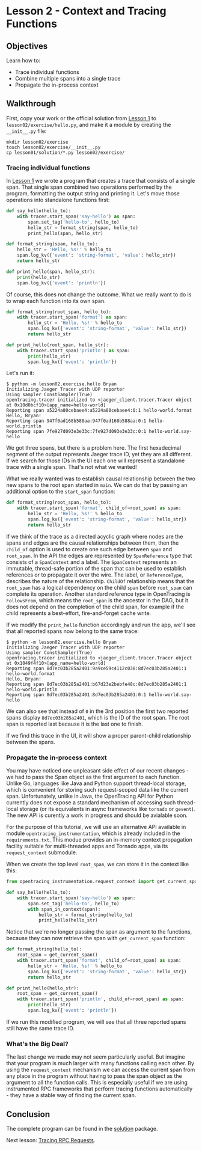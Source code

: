 # Lesson 2 - Context and Tracing Functions

## Objectives

Learn how to:

* Trace individual functions
* Combine multiple spans into a single trace
* Propagate the in-process context

## Walkthrough

First, copy your work or the official solution from [Lesson 1](../lesson01) to `lesson02/exercise/hello.py`,
and make it a module by creating the `__init__.py` file:

```
mkdir lesson02/exercise
touch lesson02/exercise/__init__.py
cp lesson01/solution/*.py lesson02/exercise/
```

### Tracing individual functions

In [Lesson 1](../lesson01) we wrote a program that creates a trace that consists of a single span.
That single span combined two operations performed by the program, formatting the output string
and printing it. Let's move those operations into standalone functions first:

```python
def say_hello(hello_to):
    with tracer.start_span('say-hello') as span:
        span.set_tag('hello-to', hello_to)
        hello_str = format_string(span, hello_to)
        print_hello(span, hello_str)

def format_string(span, hello_to):
    hello_str = 'Hello, %s!' % hello_to
    span.log_kv({'event': 'string-format', 'value': hello_str})
    return hello_str

def print_hello(span, hello_str):
    print(hello_str)
    span.log_kv({'event': 'println'})
```

Of course, this does not change the outcome. What we really want to do is to wrap each function into its own span.

```python
def format_string(root_span, hello_to):
    with tracer.start_span('format') as span:
        hello_str = 'Hello, %s!' % hello_to
        span.log_kv({'event': 'string-format', 'value': hello_str})
        return hello_str

def print_hello(root_span, hello_str):
    with tracer.start_span('println') as span:
        print(hello_str)
        span.log_kv({'event': 'println'})
```

Let's run it:

```
$ python -m lesson02.exercise.hello Bryan
Initializing Jaeger Tracer with UDP reporter
Using sampler ConstSampler(True)
opentracing.tracer initialized to <jaeger_client.tracer.Tracer object at 0x10d0bcf10>[app_name=hello-world]
Reporting span a5224a80cebaee4:a5224a80cebaee4:0:1 hello-world.format
Hello, Bryan!
Reporting span 947f0ad168b588aa:947f0ad168b588aa:0:1 hello-world.println
Reporting span 7fe927d093e3e33c:7fe927d093e3e33c:0:1 hello-world.say-hello
```

We got three spans, but there is a problem here. The first hexadecimal segment of the output represents
Jaeger trace ID, yet they are all different. If we search for those IDs in the UI each one will represent
a standalone trace with a single span. That's not what we wanted!

What we really wanted was to establish causal relationship between the two new spans to the root
span started in `main`. We can do that by passing an additional option to the `start_span`
function:

```python
def format_string(root_span, hello_to):
    with tracer.start_span('format', child_of=root_span) as span:
        hello_str = 'Hello, %s!' % hello_to
        span.log_kv({'event': 'string-format', 'value': hello_str})
        return hello_str
```

If we think of the trace as a directed acyclic graph where nodes are the spans and edges are
the causal relationships between them, then the `child_of` option is used to create one such
edge between `span` and `root_span`. In the API the edges are represented by `SpanReference` type
that consists of a `SpanContext` and a label. The `SpanContext` represents an immutable, thread-safe
portion of the span that can be used to establish references or to propagate it over the wire.
The label, or `ReferenceType`, describes the nature of the relationship. `ChildOf` relationship
means that the `root_span` has a logical dependency on the child `span` before `root_span` can
complete its operation. Another standard reference type in OpenTracing is `FollowsFrom`, which
means the `root_span` is the ancestor in the DAG, but it does not depend on the completion of the
child span, for example if the child represents a best-effort, fire-and-forget cache write.

If we modify the `print_hello` function accordingly and run the app, we'll see that all reported
spans now belong to the same trace:

```
$ python -m lesson02.exercise.hello Bryan
Initializing Jaeger Tracer with UDP reporter
Using sampler ConstSampler(True)
opentracing.tracer initialized to <jaeger_client.tracer.Tracer object at 0x1049f4f10>[app_name=hello-world]
Reporting span 8d7ec03b285a2401:9a9ce59c4112c038:8d7ec03b285a2401:1 hello-world.format
Hello, Bryan!
Reporting span 8d7ec03b285a2401:b67d23e2bebfe48c:8d7ec03b285a2401:1 hello-world.println
Reporting span 8d7ec03b285a2401:8d7ec03b285a2401:0:1 hello-world.say-hello
```

We can also see that instead of `0` in the 3rd position the first two reported spans display
`8d7ec03b285a2401`, which is the ID of the root span. The root span is reported last because
it is the last one to finish.

If we find this trace in the UI, it will show a proper parent-child relationship between the spans.

### Propagate the in-process context

You may have noticed one unpleasant side effect of our recent changes - we had to pass the Span object
as the first argument to each function. Unlike Go, languages like Java and Python support thread-local
storage, which is convenient for storing such request-scoped data like the current span. Unfortunately,
unlike in Java, the OpenTracing API for Python currently does not expose a standard mechanism of accessing
such thread-local storage (or its equivalents in async frameworks like `tornado` or `gevent`). The new
API is curently a work in progress and should be avialable soon.

For the purpose of this tutorial, we will use an alternative API available in module `opentracing_instrumentation`,
which is already included in the `requirements.txt`. This modue provides an in-memory context propagation
facility suitable for multi-threaded apps and Tornado apps, via its `request_context` submodule.

When we create the top level `root_span`, we can store it in the context like this:

```python
from opentracing_instrumentation.request_context import get_current_span, span_in_context

def say_hello(hello_to):
    with tracer.start_span('say-hello') as span:
        span.set_tag('hello-to', hello_to)
        with span_in_context(span):
            hello_str = format_string(hello_to)
            print_hello(hello_str)
```

Notice that we're no longer passing the span as argument to the functions, because they can now
retrieve the span with `get_current_span` function:

```python
def format_string(hello_to):
    root_span = get_current_span()
    with tracer.start_span('format', child_of=root_span) as span:
        hello_str = 'Hello, %s!' % hello_to
        span.log_kv({'event': 'string-format', 'value': hello_str})
        return hello_str

def print_hello(hello_str):
    root_span = get_current_span()
    with tracer.start_span('println', child_of=root_span) as span:
        print(hello_str)
        span.log_kv({'event': 'println'})
```

If we run this modified program, we will see that all three reported spans still have the same trace ID.

### What's the Big Deal?

The last change we made may not seem particularly useful. But imagine that your program is
much larger with many functions calling each other. By using the `request_context` mechanism we can access
the current span from any place in the program without having to pass the span object as the argument to
all the function calls. This is especially useful if we are using instrumented RPC frameworks that perform
tracing functions automatically - they have a stable way of finding the current span.

## Conclusion

The complete program can be found in the [solution](./solution) package.

Next lesson: [Tracing RPC Requests](../lesson03).
